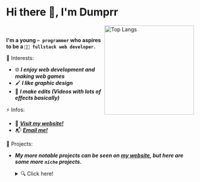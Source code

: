 

# Hi there 👋, I'm Dumprr

<img align="right" alt="Top Langs" height="240px" src='https://github-readme-stats.vercel.app/api/top-langs/?username=dumprr&layout=donut&theme=tokyonight&hide_border=true' />

 <br>

**I'm a young `⌨️ programmer` who aspires to be a `👨‍💻 fullstack web developer`.**

🌱 Interests:
- 🌐 ***I enjoy web development and making web games***
- 🖌️ ***I like graphic design***
- 🎥 ***I make edits (Videos with lots of effects basically)***

⚡ Infos:
- 🧭 ***[Visit my website! ](https://dumprr.github.io/)***
- 📬 ***[Email me! ](mailto:duhhhmprr@proton.me)***



🧰 Projects:

- ***My more notable projects can be seen on [my website](https://dumprr.github.io/), but here are some more `niche` projects.***
  <details>
    <summary> 🔍 Click here!</summary><br>

  - [**`TubeOffloader`**](https://github.com/dumprr/TubeOffloader), a (scuffed) YouTube video downloader made in Python

  - [**`Ex(py)riments`**](https://github.com/dumprr/Ex-Py-riments), a bunch of little gadgets made in Python 

  - [**`Trudare`**](https://github.com/dumprr/Trudare), a truth or dare discord bot (unfinished)


  ALSO...
  - ![I made this cat](https://piskel-imgstore-b.appspot.com/img/15703b17-3ec6-11ee-882d-fd9c21749db8.gif) <--- I animated that!

  </details>


